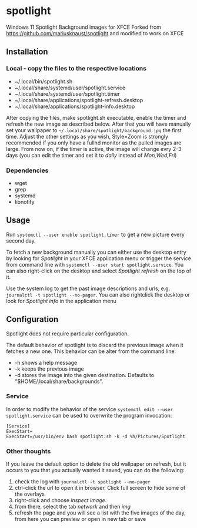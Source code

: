 # spotlight
Windows 11 Spotlight Background images for XFCE
Forked from https://github.com/mariusknaust/spotlight and modified to work on XFCE

## Installation

### Local - copy the files to the respective locations
* ~/.local/bin/spotlight.sh
* ~/.local/share/systemd/user/spotlight.service
* ~/.local/share/systemd/user/spotlight.timer
* ~/.local/share/applications/spotlight-refresh.desktop
* ~/.local/share/applications/spotlight-info.desktop

After copying the files, make spotlight.sh executable, enable the timer and refresh the new image as described below. After that you will have manually set your wallpaper to `~/.local/share/spotlight/background.jpg` the first time. Adjust the other settings as you wish, Style=Zoom is strongly recommended if you only have a fullhd monitor as the pulled images are large.
From now on, if the timer is active, the image will change evry 2-3 days (you can edit the timer and set it to _daily_ instead of _Mon,Wed,Fri_)

### Dependencies
* wget
* grep
* systemd
* libnotify

## Usage
Run `systemctl --user enable spotlight.timer` to get a new picture every second day.

To fetch a new background manually you can either use the desktop entry by looking for _Spotlight_ in your XFCE application menu or trigger the service from command line with `systemctl --user start spotlight.service`. You can also right-click on the desktop and select _Spotlight refresh_ on the top of it.

Use the system log to get the past image descriptions and urls, e.g. `journalctl -t spotlight --no-pager`.
You can also rightclick the desktop or look for _Spotlight info_ in the application menu

## Configuration

Spotlight does not require particular configuration.

The default behavior of spotlight is to discard the previous image when it fetches a new one. This behavior can be alter from the command line:

 * -h shows a help message
 * -k keeps the previous image
 * -d stores the image into the given destination. Defaults to "$HOME/.local/share/backgrounds".

### Service

In order to modify the behavior of the service `systemctl edit --user spotlight.service` can be used to overwrite the program invocation:

```
[Service]
ExecStart=
ExecStart=/usr/bin/env bash spotlight.sh -k -d %h/Pictures/Spotlight
```

### Other thoughts

If you leave the default option to delete the old wallpaper on refresh, but it occurs to you that you actually wanted it saved, you can do the following:
1) check the log with `journalctl -t spotlight --no-pager`
2) ctrl-click the url to open it in browser. Click full screen to hide some of the overlays
3) right-click and choose *inspect image*.
4) from there, select the tab *network* and then *img*
5) refresh the page and you will see a list with the five images of the day, from here you can preview or open in new tab or save


